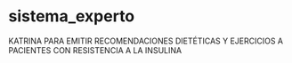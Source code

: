 # sistema_experto
KATRINA PARA EMITIR RECOMENDACIONES DIETÉTICAS Y EJERCICIOS A PACIENTES CON RESISTENCIA A LA INSULINA 
